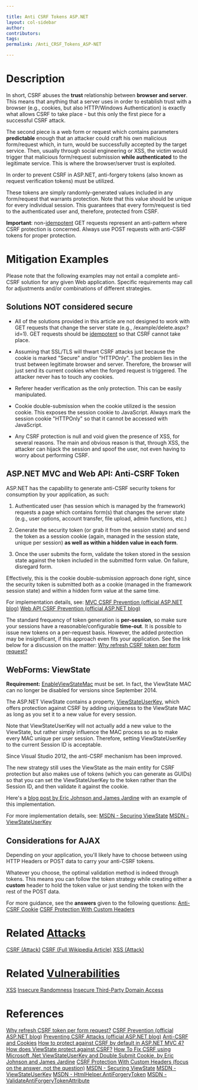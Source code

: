 ```yaml
---

title: Anti CSRF Tokens ASP.NET
layout: col-sidebar
author:
contributors:
tags:
permalink: /Anti_CRSF_Tokens_ASP-NET

---
```


# Description

In short, CSRF abuses the **trust** relationship between **browser and
server**. This means that anything that a server uses in order to
establish trust with a browser (e.g., cookies, but also HTTP/Windows
Authentication) is exactly what allows CSRF to take place - but this
only the first piece for a successful CSRF attack.

The second piece is a web form or request which contains parameters
**predictable** enough that an attacker could craft his own malicious
form/request which, in turn, would be successfully accepted by the
target service. Then, usually through social engineering or XSS, the
victim would trigger that malicious form/request submission **while
authenticated** to the legitimate service. This is where the
browser/server trust is exploited.

In order to prevent CSRF in ASP.NET, anti-forgery tokens (also known as
request verification tokens) must be utilized.

These tokens are simply randomly-generated values included in any
form/request that warrants protection. Note that this value should be
unique for every individual session. This guarantees that every
form/request is tied to the authenticated user and, therefore, protected
from CSRF.

**Important**: non-[idempotent](https://www.wordnik.com/words/idempotent) GET requests
represent an anti-pattern where CSRF protection is concerned. Always use
POST requests with anti-CSRF tokens for proper protection.

# Mitigation Examples

Please note that the following examples may not entail a complete
anti-CSRF solution for any given Web application. Specific requirements
may call for adjustments and/or combinations of different strategies.

## Solutions NOT considered secure

- All of the solutions provided in this article are not designed to
work with GET requests that change the server state (e.g.,
/example/delete.aspx?id=1). GET requests should be
[idempotent](https://www.wordnik.com/words/idempotent) so that CSRF
cannot take place.

- Assuming that SSL/TLS will thwart CSRF attacks just because the
cookie is marked "Secure" and/or "HTTPOnly". The problem lies in the
trust between legitimate browser and server. Therefore, the browser will
just send its current cookies when the forged request is triggered. The
attacker never has to touch any cookies.

- Referer header verification as the only protection. This can be
easily manipulated.

- Cookie double-submission when the cookie utilized is the session
cookie. This exposes the session cookie to JavaScript. Always mark the
session cookie "HTTPOnly" so that it cannot be accessed with JavaScript.

- Any CSRF protection is null and void given the presence of XSS, for
several reasons. The main and obvious reason is that, through XSS, the
attacker can hijack the session and spoof the user, not even having to
worry about performing CSRF.

## ASP.NET MVC and Web API: Anti-CSRF Token

ASP.NET has the capability to generate anti-CSRF security tokens for
consumption by your application, as such:

1) Authenticated user (has session which is managed by the framework)
requests a page which contains form(s) that changes the server state
(e.g., user options, account transfer, file upload, admin functions,
etc.)

2) Generate the security token (or grab it from the session state) and
send the token as a session cookie (again, managed in the session state,
unique per session) **as well as within a hidden value in each form**.

3) Once the user submits the form, validate the token stored in the
session state against the token included in the submitted form value. On
failure, disregard form.

Effectively, this is the cookie double-submission approach done right,
since the security token is submitted both as a cookie (managed in the
framework session state) and within a hidden form value at the same
time.

For implementation details, see:
[MVC CSRF Prevention (official ASP.NET blog)](http://www.asp.net/mvc/overview/security/xsrfcsrf-prevention-in-aspnet-mvc-and-web-pages)
[Web API CSRF Prevention (official ASP.NET blog)](http://www.asp.net/web-api/overview/security/preventing-cross-site-request-forgery-%28csrf%29-attacks)

The standard frequency of token generation is **per-session**, so make
sure your sessions have a reasonable/configurable **time-out**. It is
possible to issue new tokens on a per-request basis. However, the added
protection may be insignificant, if this approach even fits your
application. See the link below for a discussion on the matter:
[Why refresh CSRF token per form request?](http://security.stackexchange.com/questions/22903/why-refresh-csrf-token-per-form-request)

## WebForms: ViewState

**Requirement:**
[EnableViewStateMac](https://msdn.microsoft.com/en-us/library/ms972969.aspx#securitybarriers_topic5)
must be set.
In fact, the ViewState MAC can no longer be disabled for versions since
September 2014.

The ASP.NET ViewState contains a property,
[ViewStateUserKey](https://msdn.microsoft.com/en-us/library/ms972969.aspx#securitybarriers_topic2),
which offers protection against CSRF by adding uniqueness to the
ViewState MAC as long as you set it to a new value for every session.

Note that ViewStateUserKey will not actually add a new value to the
ViewState, but rather simply influence the MAC process so as to make
every MAC unique per user session. Therefore, setting ViewStateUserKey
to the current Session ID is acceptable.

Since Visual Studio 2012, the anti-CSRF mechanism has been improved.

The new strategy still uses the ViewState as the main entity for CSRF
protection but also makes use of tokens (which you can generate as
GUIDs) so that you can set the ViewStateUserKey to the token rather than
the Session ID, and then validate it against the cookie.

Here's a [blog post by Eric Johnson and James Jardine](http://software-security.sans.org/developer-how-to/developer-guide-csrf)
with an example of this implementation.

For more implementation details, see:
[MSDN - Securing ViewState](http://msdn.microsoft.com/en-us/library/ms178199%28v=vs.85%29.aspx)
[MSDN - ViewStateUserKey](http://msdn.microsoft.com/en-us/library/ms972969.aspx#securitybarriers_topic2)

## Considerations for AJAX

Depending on your application, you'll likely have to choose between
using HTTP Headers or POST data to carry your anti-CSRF tokens.

Whatever you choose, the optimal validation method is indeed through
tokens. This means you can follow the token strategy while creating
either a **custom** header to hold the token value or just sending the
token with the rest of the POST data.

For more guidance, see the **answers** given to the following
questions:
[Anti-CSRF Cookie](http://stackoverflow.com/questions/8253396/anti-csrf-cookie)
[CSRF Protection With Custom Headers](http://security.stackexchange.com/questions/23371/csrf-protection-with-custom-headers-and-without-validating-token)

# Related [Attacks](https://owasp.org/www-community/attacks/)

[CSRF (Attack)](https://owasp.org/www-community/attacks/csrf/)
[CSRF (Full Wikipedia Article)](https://en.wikipedia.org/wiki/Cross-site_request_forgery)
[XSS (Attack)](https://owasp.org/www-community/attacks/xss/)

# Related [Vulnerabilities](https://owasp.org/www-community/vulnerabilities/)

[XSS](https://www.owasp.org/index.php/Cross_Site_Scripting_Flaw)
[Insecure Randomness](https://owasp.org/www-community/vulnerabilities/Insecure_Randomness)
[Insecure Third-Party Domain Access](https://owasp.org/www-community/vulnerabilities/Insecure_Third_Party_Domain_Access)

# References

[Why refresh CSRF token per form request?](http://security.stackexchange.com/questions/22903/why-refresh-csrf-token-per-form-request)
[CSRF Prevention (official ASP.NET blog)](http://www.asp.net/mvc/overview/security/xsrfcsrf-prevention-in-aspnet-mvc-and-web-pages)
[Preventing CSRF Attacks (official ASP.NET blog)](http://www.asp.net/web-api/overview/security/preventing-cross-site-request-forgery-%28csrf%29-attacks)
[Anti-CSRF and Cookies](http://stackoverflow.com/questions/8253396/anti-csrf-cookie)
[How to protect against CSRF by default in ASP.NET MVC 4?](http://stackoverflow.com/questions/9965342/how-to-protect-against-csrf-by-default-in-asp-net-mvc-4)
[How does ViewState protect against CSRF?](http://security.stackexchange.com/questions/19152/how-does-viewstate-protect-against-csrf)
[How To Fix CSRF using Microsoft .Net ViewStateUserKey and Double Submit Cookie, by Eric Johnson and James Jardine](http://software-security.sans.org/developer-how-to/developer-guide-csrf)
[CSRF Protection With Custom Headers (focus on the answer, not the question)](http://security.stackexchange.com/questions/23371/csrf-protection-with-custom-headers-and-without-validating-token)
[MSDN - Securing ViewState](http://msdn.microsoft.com/en-us/library/ms178199%28v=vs.85%29.aspx)
[MSDN - ViewStateUserKey](http://msdn.microsoft.com/en-us/library/ms972969.aspx#securitybarriers_topic2)
[MSDN - HtmlHelper.AntiForgeryToken](http://msdn.microsoft.com/en-us/library/dd470175%28v=vs.100%29.aspx)
[MSDN - ValidateAntiForgeryTokenAttribute](http://msdn.microsoft.com/en-us/library/system.web.mvc.validateantiforgerytokenattribute%28v=vs.100%29.aspx)
